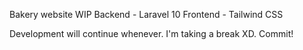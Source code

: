Bakery website WIP
Backend - Laravel 10
Frontend - Tailwind CSS


Development will continue whenever. I'm taking a break XD.
Commit!
